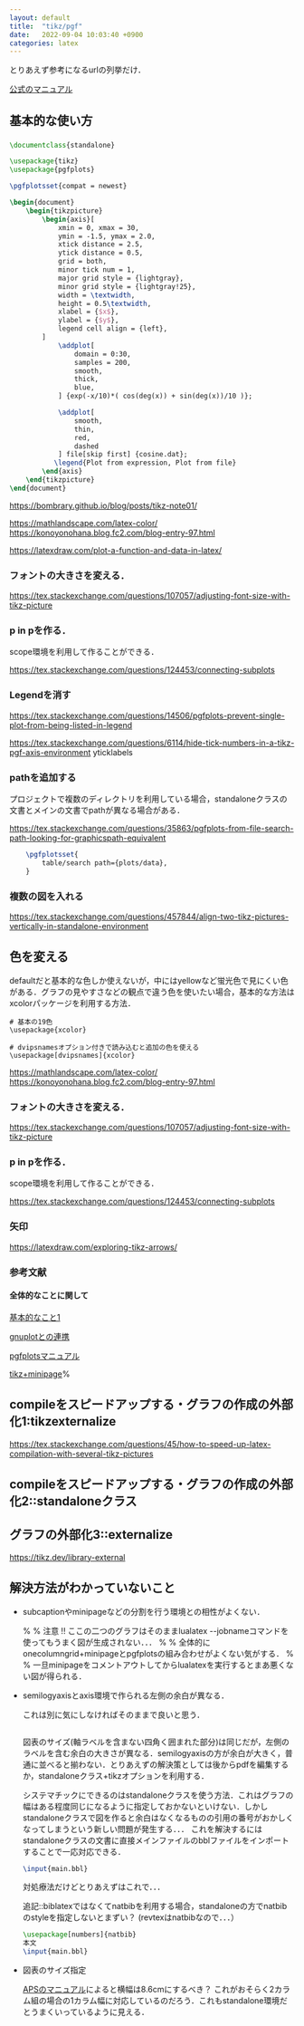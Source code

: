 ```yaml
---
layout: default
title:  "tikz/pgf"
date:   2022-09-04 10:03:40 +0900
categories: latex
---
```


とりあえず参考になるurlの列挙だけ．

[公式のマニュアル](https://tikz.dev/)

## 基本的な使い方
### 

```latex
\documentclass{standalone}

\usepackage{tikz}
\usepackage{pgfplots}

\pgfplotsset{compat = newest}

\begin{document}
    \begin{tikzpicture}
        \begin{axis}[
            xmin = 0, xmax = 30,
            ymin = -1.5, ymax = 2.0,
            xtick distance = 2.5,
            ytick distance = 0.5,
            grid = both,
            minor tick num = 1,
            major grid style = {lightgray},
            minor grid style = {lightgray!25},
            width = \textwidth,
            height = 0.5\textwidth,
            xlabel = {$x$},
            ylabel = {$y$},
            legend cell align = {left},
        ]
            \addplot[
                domain = 0:30,
                samples = 200,
                smooth,
                thick,
                blue,
            ] {exp(-x/10)*( cos(deg(x)) + sin(deg(x))/10 )};

            \addplot[
                smooth,
                thin,
                red,
                dashed
            ] file[skip first] {cosine.dat};
           \legend{Plot from expression, Plot from file}
        \end{axis}
    \end{tikzpicture}
\end{document}
```

https://bombrary.github.io/blog/posts/tikz-note01/

https://mathlandscape.com/latex-color/
https://konoyonohana.blog.fc2.com/blog-entry-97.html

https://latexdraw.com/plot-a-function-and-data-in-latex/

### フォントの大きさを変える．
https://tex.stackexchange.com/questions/107057/adjusting-font-size-with-tikz-picture


### p in pを作る．
scope環境を利用して作ることができる．

https://tex.stackexchange.com/questions/124453/connecting-subplots

### Legendを消す
https://tex.stackexchange.com/questions/14506/pgfplots-prevent-single-plot-from-being-listed-in-legend

https://tex.stackexchange.com/questions/6114/hide-tick-numbers-in-a-tikz-pgf-axis-environment
yticklabels


### pathを追加する

プロジェクトで複数のディレクトリを利用している場合，standaloneクラスの文書とメインの文書でpathが異なる場合がある．

https://tex.stackexchange.com/questions/35863/pgfplots-from-file-search-path-looking-for-graphicspath-equivalent
```latex
    \pgfplotsset{
        table/search path={plots/data},
    }
```

### 複数の図を入れる
https://tex.stackexchange.com/questions/457844/align-two-tikz-pictures-vertically-in-standalone-environment




## 色を変える
defaultだと基本的な色しか使えないが，中にはyellowなど蛍光色で見にくい色がある．グラフの見やすさなどの観点で違う色を使いたい場合，基本的な方法はxcolorパッケージを利用する方法．
```
# 基本の19色
\usepackage{xcolor}

# dvipsnamesオプション付きで読み込むと追加の色を使える
\usepackage[dvipsnames]{xcolor}
```

https://mathlandscape.com/latex-color/
https://konoyonohana.blog.fc2.com/blog-entry-97.html


### フォントの大きさを変える．
https://tex.stackexchange.com/questions/107057/adjusting-font-size-with-tikz-picture


### p in pを作る．
scope環境を利用して作ることができる．

https://tex.stackexchange.com/questions/124453/connecting-subplots


### 矢印

https://latexdraw.com/exploring-tikz-arrows/

### 参考文献
#### 全体的なことに関して
[基本的なこと1](https://bombrary.github.io/blog/posts/tikz-note01/)

[gnuplotとの連携](https://aprikose.sumomo.ne.jp/madchemiker/latex/figures-with-comments/)

[pgfplotsマニュアル](http://pgfplots.sourceforge.net/pgfplotstable.pdf)

[tikz+minipage](https://atatat.hatenablog.com/entry/cloud_latex27_tikz_layout)%


## compileをスピードアップする・グラフの作成の外部化1:tikzexternalize

https://tex.stackexchange.com/questions/45/how-to-speed-up-latex-compilation-with-several-tikz-pictures
<!--
Whenever you'd use a tikzpicture environment or a \tikz macro, give your picture a suggestive name, say riemann_sum, put the TikZ code in a single standalone document (with some boilerplate such that it matches the style of your main document. For example we don't want Computer Modern in our pictures while the main document is typeset with Times or a 10pt/12pt font size clash) called riemann_sum_sag.tex and use \includepdf{riemann_sum_sag} instead. The goal is to not have a single picture being compiled when you run make without having modified a *_sag.tex file. If this is not possible because you need to \ref something inside a picture, then so be it, but try to keep that to a minimum and instead choose good captions or something.

You'll also notice that there is a rule for files matching *_input.tex. This is for splitting the project into multiple files which is of course always a good idea when doing large projects. The rule detects whether such a file has been modified, and if it has triggers a recompilation of the document. LaTeX's \includeonly feature might be a good companion to this.
-->

## compileをスピードアップする・グラフの作成の外部化2::standaloneクラス


## グラフの外部化3::externalize
https://tikz.dev/library-external

## 解決方法がわかっていないこと

- subcaptionやminipageなどの分割を行う環境との相性がよくない．

  % % 注意 !! ここの二つのグラフはそのままlualatex --jobnameコマンドを使ってもうまく図が生成されない．．．
  % % 全体的にonecolumngrid+minipageとpgfplotsの組み合わせがよくない気がする．
  % % 一旦minipageをコメントアウトしてからlualatexを実行するとまあ悪くない図が得られる．

- semilogyaxisとaxis環境で作られる左側の余白が異なる．
  
  これは別に気にしなければそのままで良いと思う．
  ```latex

  ```

  図表のサイズ(軸ラベルを含まない四角く囲まれた部分)は同じだが，左側のラベルを含む余白の大きさが異なる．semilogyaxisの方が余白が大きく，普通に並べると揃わない．とりあえずの解決策としては後からpdfを編集するか，standaloneクラス+tikzオプションを利用する．
  
  システマチックにできるのはstandaloneクラスを使う方法．これはグラフの幅はある程度同じになるように指定しておかないといけない．しかしstandaloneクラスで図を作ると余白はなくなるものの引用の番号がおかしくなってしまうという新しい問題が発生する．．． これを解決するにはstandaloneクラスの文書に直接メインファイルのbblファイルをインポートすることで一応対応できる．

  ```latex
  \input{main.bbl}
  ```
  対処療法だけどとりあえずはこれで．．．

  追記::biblatexではなくてnatbibを利用する場合，standaloneの方でnatbibのstyleを指定しないとまずい？ (revtexはnatbibなので．．．）

  ```latex
  \usepackage[numbers]{natbib}
  本文
  \input{main.bbl}
  ```


- 図表のサイズ指定
  
  [APSのマニュアル](https://journals.aps.org/prl/authors)によると横幅は8.6cmにするべき？ これがおそらく2カラム組の場合の1カラム幅に対応しているのだろう．これもstandalone環境だとうまくいっているように見える．
